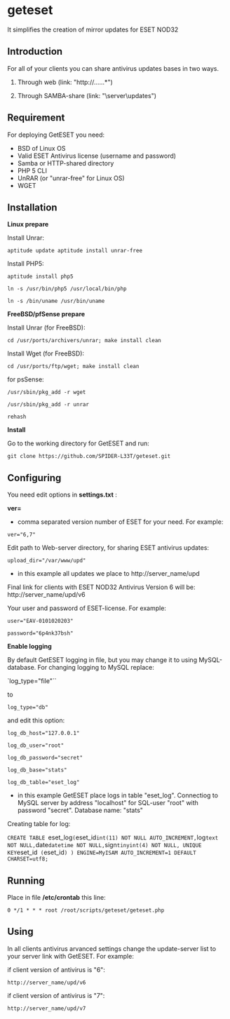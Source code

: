 geteset
=======

It simplifies the creation of mirror updates for ESET NOD32

Introduction
------------

For all of your clients you can share antivirus updates bases in two ways.

1. Through web (link: "http://......*")

2. Through SAMBA-share (link: "\\server\updates")

Requirement
-----------
For deploying GetESET you need:

- BSD of Linux OS
- Valid ESET Antivirus license (username and password)
- Samba or HTTP-shared directory
- PHP 5 CLI
- UnRAR (or "unrar-free" for Linux OS)
- WGET

Installation
------------
**Linux prepare**

Install Unrar:

`aptitude update
aptitude install unrar-free`

Install PHP5:

`aptitude install php5`

`ln -s /usr/bin/php5 /usr/local/bin/php`

`ln -s /bin/uname /usr/bin/uname`

**FreeBSD/pfSense prepare**

Install Unrar (for FreeBSD):

`cd /usr/ports/archivers/unrar; make install clean`

Install Wget (for FreeBSD):

`cd /usr/ports/ftp/wget; make install clean`

for psSense:

`/usr/sbin/pkg_add -r wget`

`/usr/sbin/pkg_add -r unrar`

`rehash`

**Install**

Go to the working directory for GetESET and run:

`git clone https://github.com/SPIDER-L33T/geteset.git`

Configuring
-----------
You need edit options in **settings.txt** :

**ver=**
- comma separated version number of ESET for your need. For example:

`ver="6,7"`

Edit path to Web-server directory, for sharing ESET antivirus updates:

`upload_dir="/var/www/upd"`

- in this example all updates we place to http://server_name/upd

Final link for clients with ESET NOD32 Antivirus Version 6 will be: http://server_name/upd/v6

Your user and password of ESET-license. For example:

`user="EAV-0101020203"`

`password="6p4nk37bsh"`

**Enable logging**

By default GetESET logging in file, but you may change it to using MySQL-database. For changing logging to MySQL replace:

`log_type="file"``

to

`log_type="db"`

and edit this option:

`log_db_host="127.0.0.1"`

`log_db_user="root"`

`log_db_password="secret"`

`log_db_base="stats"`

`log_db_table="eset_log"`

- in this example GetESET place logs in table "eset_log". Connectiog to MySQL server by address "localhost" for SQL-user "root" with password "secret". Database name: "stats"

Creating table for log:

`CREATE TABLE `eset_log` (
  `eset_id` int(11) NOT NULL AUTO_INCREMENT,
  `log` text NOT NULL,
  `date` datetime NOT NULL,
  `sign` tinyint(4) NOT NULL,
  UNIQUE KEY `eset_id` (`eset_id`)
) ENGINE=MyISAM AUTO_INCREMENT=1 DEFAULT CHARSET=utf8;`

Running
-------
Place in file **/etc/crontab** this line:

`0 */1 * * * root /root/scripts/geteset/geteset.php`

Using
-----
In all clients antivirus arvanced settings change the update-server list to your server link with GetESET. For example:

if client version of antivirus is "6":

`http://server_name/upd/v6`

if client version of antivirus is "7":

`http://server_name/upd/v7`
